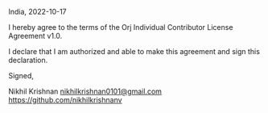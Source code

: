 India, 2022-10-17

I hereby agree to the terms of the Orj Individual Contributor License
Agreement v1.0.

I declare that I am authorized and able to make this agreement and sign this
declaration.

Signed,

Nikhil Krishnan nikhilkrishnan0101@gmail.com https://github.com/nikhilkrishnanv
